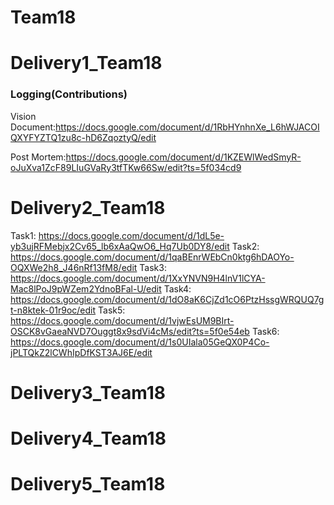 # Team18
# Delivery1_Team18
### Logging(Contributions)
Vision Document:https://docs.google.com/document/d/1RbHYnhnXe_L6hWJACOIQXYFYZTQ1zu8c-hD6ZqoztyQ/edit

Post Mortem:https://docs.google.com/document/d/1KZEWlWedSmyR-oJuXva1ZcF89LIuGVaRy3tfTKw66Sw/edit?ts=5f034cd9
# Delivery2_Team18
Task1:
https://docs.google.com/document/d/1dL5e-yb3ujRFMebjx2Cv65_lb6xAaQwO6_Hq7Ub0DY8/edit
Task2:
https://docs.google.com/document/d/1qaBEnrWEbCn0ktg6hDAOYo-OQXWe2h8_J46nRf13fM8/edit
Task3:
https://docs.google.com/document/d/1XxYNVN9H4lnV1lCYA-Mac8lPoJ9pWZem2YdnoBFal-U/edit
Task4:
https://docs.google.com/document/d/1dO8aK6CjZd1cO6PtzHssgWRQUQ7gt-n8ktek-01r9oc/edit
Task5:
https://docs.google.com/document/d/1vjwEsUM9BIrt-OSCK8vGaeaNVD7Ouggt8x9sdVi4cMs/edit?ts=5f0e54eb
Task6:
https://docs.google.com/document/d/1s0UIala05GeQX0P4Co-jPLTQkZ2lCWhIpDfKST3AJ6E/edit
# Delivery3_Team18
# Delivery4_Team18
# Delivery5_Team18
